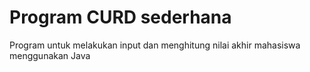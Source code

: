 # Program CURD sederhana

Program untuk melakukan input dan menghitung nilai akhir mahasiswa menggunakan Java
